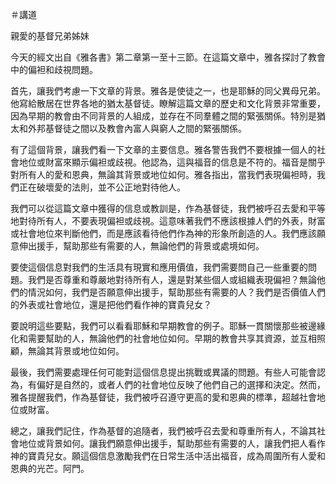 ＃講道

親愛的基督兄弟姊妹

今天的經文出自《雅各書》第二章第一至十三節。在這篇文章中，雅各探討了教會中的偏袒和歧視問題。

首先，讓我們考慮一下文章的背景。雅各是使徒之一，也是耶穌的同父異母兄弟。他寫給散居在世界各地的猶太基督徒。瞭解這篇文章的歷史和文化背景非常重要，因為早期的教會由不同背景的人組成，並存在不同羣體之間的緊張關係。特別是猶太和外邦基督徒之間以及教會內富人與窮人之間的緊張關係。

有了這個背景，讓我們看一下文章的主要信息。雅各警告我們不要根據一個人的社會地位或財富來顯示偏袒或歧視。他認為，這與福音的信息是不符的。福音是關乎對所有人的愛和恩典，無論其背景或地位如何。雅各指出，當我們表現偏袒時，我們正在破壞愛的法則，並不公正地對待他人。

我們可以從這篇文章中獲得的信息或教訓是，作為基督徒，我們被呼召去愛和平等地對待所有人，不要表現偏袒或歧視。這意味著我們不應該根據人們的外表，財富或社會地位來判斷他們，而是應該看待他們作為神的形象所創造的人。我們應該願意伸出援手，幫助那些有需要的人，無論他們的背景或處境如何。

要使這個信息對我們的生活具有現實和應用價值，我們需要問自己一些重要的問題。我們是否尊重和尊嚴地對待所有人，還是對某些個人或組織表現偏袒？無論他們的情況如何，我們是否願意伸出援手，幫助那些有需要的人？我們是否價值人們的外表或社會地位，還是把他們看作神的寶貴兒女？

要說明這些要點，我們可以看看耶穌和早期教會的例子。耶穌一貫關懷那些被邊緣化和需要幫助的人，無論他們的社會地位如何。早期的教會共享其資源，並互相照顧，無論其背景或地位如何。

最後，我們需要處理任何可能對這個信息提出挑戰或異議的問題。有些人可能會認為，有偏好是自然的，或者人們的社會地位反映了他們自己的選擇和決定。然而，雅各提醒我們，作為基督徒，我們被呼召遵守更高的愛和恩典的標準，超越社會地位或財富。

總之，讓我們記住，作為基督的追隨者，我們被呼召去愛和尊重所有人，不論其社會地位或背景如何。讓我們願意伸出援手，幫助那些有需要的人，讓我們把人看作神的寶貴兒女。願這個信息激勵我們在日常生活中活出福音，成為周圍所有人愛和恩典的光芒。阿門。